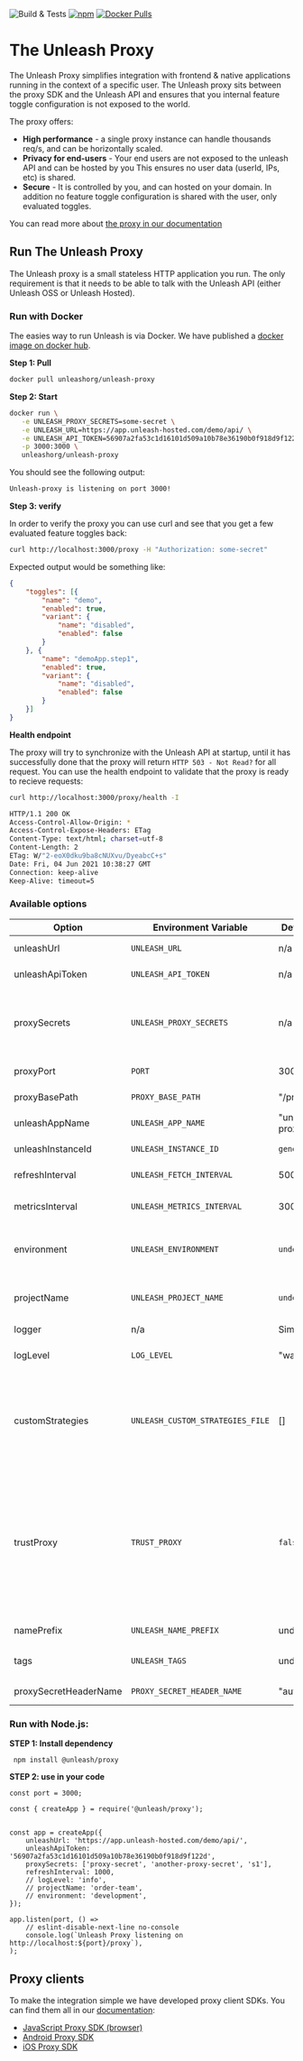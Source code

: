 ![Build & Tests](https://github.com/Unleash/unleash-proxy/workflows/Node.js%20CI/badge.svg?branch=main)
[![npm](https://img.shields.io/npm/v/@unleash/proxy)](https://www.npmjs.com/package/@unleash/proxy)
[![Docker Pulls](https://img.shields.io/docker/pulls/unleashorg/unleash-proxy)](https://hub.docker.com/r/unleashorg/unleash-proxy)


# The Unleash Proxy

The Unleash Proxy simplifies integration with frontend & native applications running in the context of a specific user. The Unleash proxy sits between the proxy SDK and the 
Unleash API and ensures that you internal feature toggle configuration is not 
exposed to the world. 

The proxy offers:

- **High performance** - a single proxy instance can handle thousands req/s, and can be horizontally scaled. 
- **Privacy for end-users** - Your end users are not exposed to the unleash API and can be hosted by you This ensures no user data (userId, IPs, etc) is shared. 
- **Secure** - It is controlled by you, and can hosted on your domain. In addition no feature toggle configuration is shared with the user, only evaluated toggles. 


You can read more about [the proxy in our documentation](https://docs.getunleash.io/sdks/unleash-proxy)

## Run The Unleash Proxy

The Unleash proxy is a small stateless HTTP application you run. The only requirement is that it needs to be able to talk with the Unleash API (either Unleash OSS or Unleash Hosted). 


### Run with Docker

The easies way to run Unleash is via Docker. We have published a [docker image on docker hub](https://hub.docker.com/r/unleashorg/unleash-proxy/). 

**Step 1: Pull**

```bash
docker pull unleashorg/unleash-proxy
```

**Step 2: Start**

```bash
docker run \
   -e UNLEASH_PROXY_SECRETS=some-secret \
   -e UNLEASH_URL=https://app.unleash-hosted.com/demo/api/ \
   -e UNLEASH_API_TOKEN=56907a2fa53c1d16101d509a10b78e36190b0f918d9f122d \
   -p 3000:3000 \
   unleashorg/unleash-proxy
```

You should see the following output:

```bash
Unleash-proxy is listening on port 3000!
````


**Step 3: verify**

In order to verify the proxy you can use curl and see that you get a few evaluated feature toggles back:

```bash
curl http://localhost:3000/proxy -H "Authorization: some-secret"  
```

Expected output would be something like:

```json
{
	"toggles": [{
		"name": "demo",
		"enabled": true,
		"variant": {
			"name": "disabled",
			"enabled": false
		}
	}, {
		"name": "demoApp.step1",
		"enabled": true,
		"variant": {
			"name": "disabled",
			"enabled": false
		}
	}]
}
```

**Health endpoint**

The proxy will try to synchronize with the Unleash API at startup, until it has successfully done that the proxy will return `HTTP 503 - Not Read?` for all request. You can use the health endpoint to validate that the proxy is ready to recieve requests:

```bash
curl http://localhost:3000/proxy/health -I
``` 

```bash
HTTP/1.1 200 OK
Access-Control-Allow-Origin: *
Access-Control-Expose-Headers: ETag
Content-Type: text/html; charset=utf-8
Content-Length: 2
ETag: W/"2-eoX0dku9ba8cNUXvu/DyeabcC+s"
Date: Fri, 04 Jun 2021 10:38:27 GMT
Connection: keep-alive
Keep-Alive: timeout=5
```

### Available options

| Option          | Environment Variable      | Default value | Required |  Description  |
| -------------   |----------------------     |----------     |:--------:|---------------|
| unleashUrl      |`UNLEASH_URL`              | n/a           | yes      | API Url to the Unleash instance to connect to |
| unleashApiToken | `UNLEASH_API_TOKEN`       | n/a           | yes      | API token (client) needed to connect to Unleash API. |
| proxySecrets    | `UNLEASH_PROXY_SECRETS`   | n/a           | yes      | List of proxy secrets the proxy accept. Proxy SDKs needs to set the Proxy secret as the `Authorization` header (or another specified under `proxySecretHeaderName` option) when querying the proxy | 
| proxyPort       | `PORT`                    | 3000          | no       | The port where the proxy should listen. | 
| proxyBasePath   | `PROXY_BASE_PATH`         |"/proxy"       | no       | The base path to run the proxy from. Defaults to "/proxy" |
| unleashAppName  | `UNLEASH_APP_NAME`        |"unleash-proxy"| no       | App name to used when registering with Unleash |
| unleashInstanceId | `UNLEASH_INSTANCE_ID`        | `generated` | no       | Unleash instance id to used when registering with Unleash |
| refreshInterval | `UNLEASH_FETCH_INTERVAL`  | 5000          | no       | How often the proxy should query Unleash for updates, defined in ms. | 
| metricsInterval | `UNLEASH_METRICS_INTERVAL`| 30000         | no       | How often the proxy should send usage metrics back to Unleash, defined in ms. | 
| environment     | `UNLEASH_ENVIRONMENT`     | `undefined`   | no       | If set this will be the `environment` used by the proxy in the Unleash Context. It will not be possible for proxy SDKs to override the environment if set. | 
| projectName     | `UNLEASH_PROJECT_NAME`    | `undefined`   | no       | The projectName (id) to fetch feature toggles for. The proxy will only return know about feature toggles that belongs to the project, if specified.  | | 
| logger          | n/a                       | SimpleLogger  | no       | Register a custom logger. | 
| logLevel        | `LOG_LEVEL `              | "warn"        | no       | Used to set logLevel. Supported options: "debug", "info", "warn", "error" and "fatal" | 
| customStrategies| `UNLEASH_CUSTOM_STRATEGIES_FILE` | []	  | no		 | Use this option to inject implementation of custom activation strategies. If you are using `UNLEASH_CUSTOM_STRATEGIES_FILE` you need to provide a valid path to a javascript files which exports an array of custom activation strategies and the SDK will automatically load these | 
| trustProxy      | `TRUST_PROXY `            | `false`       | no       | By enabling the trustProxy option, Unleash Proxy will have knowledge that it's sitting behind a proxy and that the X-Forwarded-* header fields may be trusted, which otherwise may be easily spoofed. The proxy will automatically enrich the ip address in the Unleash Context. Can either be `true/false` (Trust all proxies), trust only given IP/CIDR (e.g. `'127.0.0.1'`) as a `string`. May be a list of comma separated values (e.g. `'127.0.0.1,192.168.1.1/24'` | 
| namePrefix        | `UNLEASH_NAME_PREFIX`              | undefined        | no       | Used to filter features by using prefix when requesting backend values. | 
| tags        | `UNLEASH_TAGS`              | undefined        | no       | Used to filter features by using tags set for features. Format should be `tagName:tagValue,tagName2:tagValue2` | 
| proxySecretHeaderName        | `PROXY_SECRET_HEADER_NAME`              | "authorization"        | no       | Used to specify under which header will be passed proxy secret | 

### Run with Node.js:

**STEP 1: Install dependency**

```
 npm install @unleash/proxy
```


**STEP 2: use in your code**

```
const port = 3000;

const { createApp } = require('@unleash/proxy');


const app = createApp({
    unleashUrl: 'https://app.unleash-hosted.com/demo/api/',
    unleashApiToken: '56907a2fa53c1d16101d509a10b78e36190b0f918d9f122d',
    proxySecrets: ['proxy-secret', 'another-proxy-secret', 's1'],
    refreshInterval: 1000,
    // logLevel: 'info',
    // projectName: 'order-team',
    // environment: 'development',
});

app.listen(port, () =>
    // eslint-disable-next-line no-console
    console.log(`Unleash Proxy listening on http://localhost:${port}/proxy`),
);

```


## Proxy clients
To make the integration simple we have developed proxy client SDKs. You can find them all in our [documentation](https://docs.getunleash.io/sdks/unleash-proxy#how-to-connect-to-the-proxy):


- [JavaScript Proxy SDK (browser)](https://github.com/unleash-hosted/unleash-proxy-client-js)
- [Android Proxy SDK](https://github.com/Unleash/unleash-android-proxy-sdk)
- [iOS Proxy SDK](https://github.com/Unleash/unleash-proxy-client-swift)
